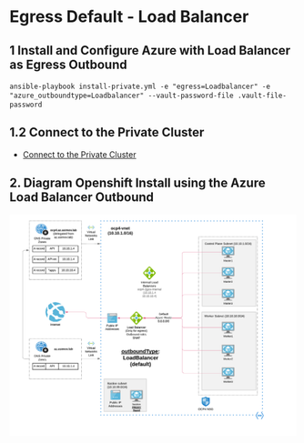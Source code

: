# Egress Default - Load Balancer

## 1 Install and Configure Azure with Load Balancer as Egress Outbound

```
ansible-playbook install-private.yml -e "egress=Loadbalancer" -e "azure_outboundtype=Loadbalancer" --vault-password-file .vault-file-password
```

## 1.2 Connect to the Private Cluster

* [Connect to the Private Cluster](/docs/connect-private-cluster.md)

## 2. Diagram Openshift Install using the Azure Load Balancer Outbound

<img align="center" width="750" src="pics/egress_azure_lb.png">
